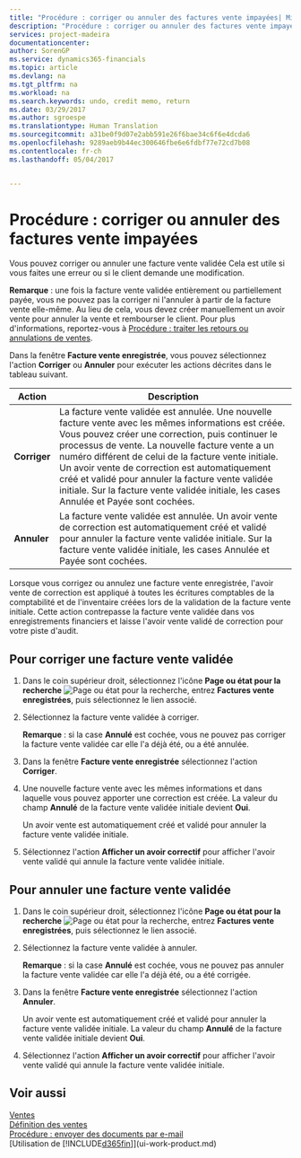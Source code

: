 ```yaml
---
title: "Procédure : corriger ou annuler des factures vente impayées| Microsoft Docs"
description: "Procédure : corriger ou annuler des factures vente impayées"
services: project-madeira
documentationcenter: 
author: SorenGP
ms.service: dynamics365-financials
ms.topic: article
ms.devlang: na
ms.tgt_pltfrm: na
ms.workload: na
ms.search.keywords: undo, credit memo, return
ms.date: 03/29/2017
ms.author: sgroespe
ms.translationtype: Human Translation
ms.sourcegitcommit: a31be0f9d07e2abb591e26f6bae34c6f6e4dcda6
ms.openlocfilehash: 9289aeb9b44ec300646fbe6e6fdbf77e72cd7b08
ms.contentlocale: fr-ch
ms.lasthandoff: 05/04/2017


---
```

# <a name="how-to-correct-or-cancel-unpaid-sales-invoices"></a>Procédure : corriger ou annuler des factures vente impayées
Vous pouvez corriger ou annuler une facture vente validée Cela est utile si vous faites une erreur ou si le client demande une modification.

**Remarque** : une fois la facture vente validée entièrement ou partiellement payée, vous ne pouvez pas la corriger ni l'annuler à partir de la facture vente elle-même. Au lieu de cela, vous devez créer manuellement un avoir vente pour annuler la vente et rembourser le client. Pour plus d'informations, reportez-vous à [Procédure : traiter les retours ou annulations de ventes](sales-how-process-sales-returns-cancellations.md).

Dans la fenêtre **Facture vente enregistrée**, vous pouvez sélectionnez l'action **Corriger** ou **Annuler** pour exécuter les actions décrites dans le tableau suivant.

| Action | Description |
| --- | --- |
| **Corriger** |La facture vente validée est annulée. Une nouvelle facture vente avec les mêmes informations est créée. Vous pouvez créer une correction, puis continuer le processus de vente. La nouvelle facture vente a un numéro différent de celui de la facture vente initiale. Un avoir vente de correction est automatiquement créé et validé pour annuler la facture vente validée initiale. Sur la facture vente validée initiale, les cases Annulée et Payée sont cochées. |
| **Annuler** |La facture vente validée est annulée. Un avoir vente de correction est automatiquement créé et validé pour annuler la facture vente validée initiale. Sur la facture vente validée initiale, les cases Annulée et Payée sont cochées. |

Lorsque vous corrigez ou annulez une facture vente enregistrée, l'avoir vente de correction est appliqué à toutes les écritures comptables de la comptabilité et de l'inventaire créées lors de la validation de la facture vente initiale. Cette action contrepasse la facture vente validée dans vos enregistrements financiers et laisse l'avoir vente validé de correction pour votre piste d'audit.

## <a name="to-correct-a-posted-sales-invoice"></a>Pour corriger une facture vente validée
1. Dans le coin supérieur droit, sélectionnez l'icône **Page ou état pour la recherche** ![Page ou état pour la recherche](media/ui-search/search_small.png "Icône Page ou état pour la recherche"), entrez **Factures vente enregistrées**, puis sélectionnez le lien associé.  
2. Sélectionnez la facture vente validée à corriger.

    **Remarque** : si la case **Annulé** est cochée, vous ne pouvez pas corriger la facture vente validée car elle l'a déjà été, ou a été annulée.
3. Dans la fenêtre **Facture vente enregistrée** sélectionnez l'action **Corriger**.  
4. Une nouvelle facture vente avec les mêmes informations et dans laquelle vous pouvez apporter une correction est créée. La valeur du champ **Annulé** de la facture vente validée initiale devient **Oui**.

    Un avoir vente est automatiquement créé et validé pour annuler la facture vente validée initiale.
5. Sélectionnez l'action **Afficher un avoir correctif** pour afficher l'avoir vente validé qui annule la facture vente validée initiale.

## <a name="to-cancel-a-posted-sales-invoice"></a>Pour annuler une facture vente validée
1. Dans le coin supérieur droit, sélectionnez l'icône **Page ou état pour la recherche** ![Page ou état pour la recherche](media/ui-search/search_small.png "Icône Page ou état pour la recherche"), entrez **Factures vente enregistrées**, puis sélectionnez le lien associé.  
2. Sélectionnez la facture vente validée à annuler.

    **Remarque** : si la case **Annulé** est cochée, vous ne pouvez pas annuler la facture vente validée car elle l'a déjà été, ou a été corrigée.
3. Dans la fenêtre **Facture vente enregistrée** sélectionnez l'action **Annuler**.

    Un avoir vente est automatiquement créé et validé pour annuler la facture vente validée initiale. La valeur du champ **Annulé** de la facture vente validée initiale devient **Oui**.
4. Sélectionnez l'action **Afficher un avoir correctif** pour afficher l'avoir vente validé qui annule la facture vente validée initiale.

## <a name="see-also"></a>Voir aussi
[Ventes](sales-manage-sales.md)  
[Définition des ventes](sales-setup-sales.md)  
[Procédure : envoyer des documents par e-mail](ui-how-send-documents-email.md)  
[Utilisation de [!INCLUDE[d365fin](includes/d365fin_md.md)]](ui-work-product.md)

